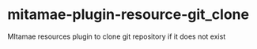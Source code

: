# mitamae-plugin-resource-git_clone
MItamae resources plugin to clone git repository if it does not exist
